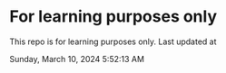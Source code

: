# For learning purposes only
This repo is for learning purposes only.
Last updated at

Sunday, March 10, 2024 5:52:13 AM

